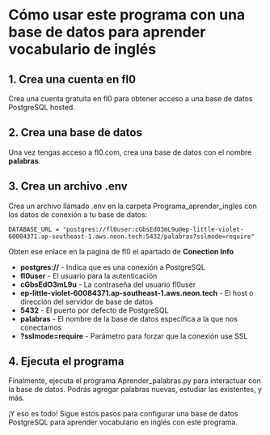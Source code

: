 # Cómo usar este programa con una base de datos para aprender vocabulario de inglés</h1>

## 1. Crea una cuenta en fl0

Crea una cuenta gratuita en fl0 para obtener acceso a una base de datos PostgreSQL hosted.

## 2. Crea una base de datos

Una vez tengas acceso a fl0.com, crea una base de datos con el nombre **palabras**


## 3. Crea un archivo .env

Crea un archivo llamado .env en la carpeta Programa_aprender_ingles con los datos de conexión a tu base de datos:

    DATABASE_URL = "postgres://fl0user:cGbsEdO3mL9u@ep-little-violet-60084371.ap-southeast-1.aws.neon.tech:5432/palabras?sslmode=require"

Obten ese enlace en la pagina de fl0 el apartado de **Conection Info**

  - **postgres://** - Indica que es una conexión a PostgreSQL
  - **fl0user** - El usuario para la autenticación
  - **cGbsEdO3mL9u** - La contraseña del usuario fl0user
  - **ep-little-violet-60084371.ap-southeast-1.aws.neon.tech** - El host o dirección del servidor de base de datos  
  - **5432** - El puerto por defecto de PostgreSQL
  - **palabras** - El nombre de la base de datos específica a la que nos conectamos
  - **?sslmode=require** - Parámetro para forzar que la conexión use SSL

## 4. Ejecuta el programa

Finalmente, ejecuta el programa Aprender_palabras.py para interactuar con la base de datos. Podrás agregar palabras nuevas, estudiar las existentes, y más.

¡Y eso es todo! Sigue estos pasos para configurar una base de datos PostgreSQL para aprender vocabulario en inglés con este programa.
